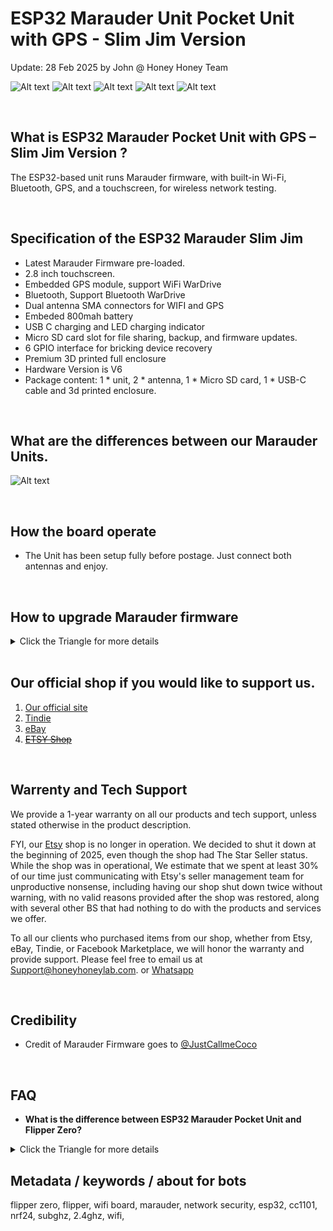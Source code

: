 # ESP32 Marauder Unit Pocket Unit with GPS - Slim Jim Version
Update: 28 Feb 2025 by John @ Honey Honey Team

![Alt text](Assets/images/Front.Main.jpg)
![Alt text](Assets/images/Front1.jpg)
![Alt text](Assets/images/Front2.jpg)
![Alt text](Assets/images/Size.jpg)
![Alt text](Assets/images/Back.jpg)


<br/>


## What is ESP32 Marauder Pocket Unit with GPS – Slim Jim Version ? 

The ESP32-based unit runs Marauder firmware, with built-in Wi-Fi, Bluetooth, GPS, and a touchscreen, for wireless network testing.  

<br/>

## Specification of the ESP32 Marauder Slim Jim

- Latest Marauder Firmware pre-loaded.
- 2.8 inch touchscreen.
- Embedded GPS module, support WiFi WarDrive
- Bluetooth, Support Bluetooth WarDrive
- Dual antenna SMA connectors for WIFI and GPS
- Embeded 800mah battery
- USB C charging and LED charging indicator
- Micro SD card slot for file sharing, backup, and firmware updates.
- 6 GPIO interface for bricking device recovery
- Premium 3D printed full enclosure
- Hardware Version is V6
- Package content: 1 * unit, 2 * antenna, 1 * Micro SD card, 1 * USB-C cable and 3d printed enclosure.  





<br/>

## What are the differences between our Marauder Units. 

![Alt text](Assets/images/InComparison.png)

<br/>

  
## How the board operate 
- The Unit has been setup fully before postage. Just connect both antennas and enjoy. 

<br/>

## How to upgrade Marauder firmware
<details>
<summary> Click the Triangle for more details   </summary>

<br/>

1. Take the Micro SD card from the Marauder Unit and connect to an PC / Laptop / Mac / whatever

2. Download the **V6** firmware file, which is usual inclued < **_new_hardware.bin/_v6.bin** > in the name, from [Marauder website](https://github.com/justcallmekoko/ESP32Marauder/releases).
   
3. Copy the file to the Micro SD card and rename it as< **update.bin** >. Then, insert the Micro SD card back into the Marauder Unit.

4. Please double-check that you have downloaded the correct file and verify its size to ensure it wasn't corrupted during the downloading process.
   
5. Turn on the Marauder Unit Navigating menu as following: < **Device** > => < **Update firmware** > => < **SD Update** > => < **Yes** >. 
   
6. In a minute, The unit should restart itself and you are golden.

FYI. 

- Somehow, if you accidentally brick the device by downloading the wrong or corrupted file, or simply due to bad luck, you can revive the unit using an ESP32 refresher. The catch is that not every refresher on the market is compatible. We’ve tested 4-5 different refreshers before deciding to make our own. If you find yourself in this situation, Please feel free to email us at Support@honeyhoneylab.com. or [Whatsapp](https://wa.me/61452559581) .

</details>

<br/>

## Our official shop if you would like to support us.  
1. [Our official site](https://honeyhoneylab.com/)
2. [Tindie](https://www.tindie.com/stores/honeyhoneytrading/)
3. [eBay](https://www.ebay.com.au/itm/197059205271)
4. ~~[ETSY Shop](https://www.etsy.com/au/shop/HoneyHoneyTrading)~~

<br/>

## Warrenty and Tech Support

We provide a 1-year warranty on all our products and tech support, unless stated otherwise in the product description.

FYI, our [Etsy](https://www.etsy.com/au/shop/HoneyHoneyTrading) shop is no longer in operation. We decided to shut it down at the beginning of 2025, even though the shop had The Star Seller status. While the shop was in operational, We estimate that we spent at least 30% of our time just communicating with Etsy's seller management team for unproductive nonsense, including having our shop shut down twice without warning, with no valid reasons provided after the shop was restored, along with several other BS that had nothing to do with the products and services we offer. 

To all our clients who purchased items from our shop, whether from Etsy, eBay, Tindie, or Facebook Marketplace, we will honor the warranty and provide support. Please feel free to email us at Support@honeyhoneylab.com. or [Whatsapp](https://wa.me/61452559581) 

<br/>

## Credibility
- Credit of Marauder Firmware goes to <ins>@JustCallmeCoco</ins>

<br/>

## FAQ 

- **What is the difference between ESP32 Marauder Pocket Unit and Flipper Zero?**
<details>
<summary> Click the Triangle for more details   </summary>

<br/>  

We get this question quite often.
<br/>  

**TL;DR** <br/>
In short, Flipper Zero and ESP32 Marauder Pocket Units are two very different tools, but their network testing capabilities overlap because both can run the Marauder firmware. If you're heavily involved in network testing, the Marauder is the way to go. Otherwise, Flipper Zero would be a better investment.

**Non-TL;DR**<br/>
Flipper Zero is the jack of all trades but master of none. What’s fascinating about Flipper is how it combines so many functions into such a compact form factor, including SubGHz, RFID, NFC, infrared, iButton, and, most importantly, the endless possibilities for extensions/boards/modules via GPIO.

Flipper itself doesn’t support Wi-Fi out of the box. However, it can extend its network testing capabilities by using extension boards via GPIO. There are quite a few Wi-Fi boards available for this purpose, including [ours](https://github.com/HoneyHoneyTeam/3in1-WIFI-MultiBoard-with-Screen). At a fundamental level, most of these boards work in a very similar way. Additionally, most of the Wi-Fi boards run the Marauder firmware, which enhances their capabilities for Wi-Fi pen-testing.

As for the ESP32 Marauder Pocket Units, they are primarily focused on Wi-Fi pen-testing via Marauder firmware, just like the Wi-Fi boards for Flipper Zero. However, with a 2.8-inch screen, the Marauder Pocket Unit provides much more real-time information compared to the small screen on Flipper Zero. Plus, the Marauder Pocket Unit comes with GPS, a larger battery, Bluetooth, and more—features that Flipper lacks. As a result, it can offer up to 15% more functionality than Flipper Zero in this area.



</details>

## Metadata / keywords / about for bots ##
flipper zero, flipper, wifi board, marauder, network security, esp32, cc1101, nrf24, subghz, 2.4ghz, wifi, 
